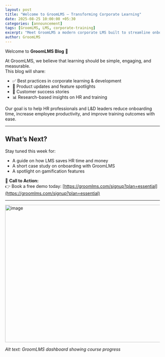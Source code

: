 ```yaml
---
layout: post
title: "Welcome to GroomLMS — Transforming Corporate Learning"
date: 2025-08-25 10:00:00 +05:30
categories: [announcement]
tags: [GroomLMS, LMS, corporate-training]
excerpt: "Meet GroomLMS a modern corporate LMS built to streamline onboarding and employee development."
author: GroomLMS
---
```


Welcome to **GroomLMS Blog** 🎉  

At GroomLMS, we believe that learning should be simple, engaging, and measurable.  
This blog will share:

- ✅ Best practices in corporate learning & development  
- 🚀 Product updates and feature spotlights  
- 💬 Customer success stories  
- 📊 Research-based insights on HR and training  

Our goal is to help HR professionals and L&D leaders reduce onboarding time, increase employee productivity, and improve training outcomes with ease.

---

## What’s Next?
Stay tuned this week for:  
- A guide on how LMS saves HR time and money  
- A short case study on onboarding with GroomLMS  
- A spotlight on gamification features  

📢 **Call to Action:**  
👉 Book a free demo today: [https://groomlms.com/signup?plan=essential](https://groomlms.com/signup?plan=essential)

---

<img width="952" height="446" alt="image" src="https://github.com/user-attachments/assets/0e5ac156-3133-46ac-b473-0e76de36600f" />

*Alt text: GroomLMS dashboard showing course progress*
